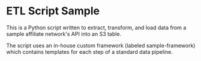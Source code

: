 # ETL Script Sample
This is a Python script written to extract, transform, and load data from a sample affiliate network's API into an S3 table.

The script uses an in-house custom framework (labeled sample-framework) which contains templates for each step of a standard data pipeline.
